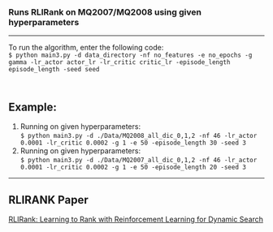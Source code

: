 ### Runs RLIRank on MQ2007/MQ2008 using given hyperparameters

---


To run the algorithm, enter the following code:<br>
`$ python main3.py -d data_directory -nf no_features -e no_epochs -g gamma -lr_actor actor_lr -lr_critic critic_lr -episode_length episode_length -seed seed `<br>


<br>Example: 
---
1. Running on given hyperparameters: <br> `$ python main3.py -d ./Data/MQ2008_all_dic_0,1,2 -nf 46 -lr_actor 0.0001 -lr_critic 0.0002 -g 1 -e 50 -episode_length 30 -seed 3 `
2. Running on given hyperparameters: <br> `$ python main3.py -d ./Data/MQ2007_all_dic_0,1,2 -nf 46 -lr_actor 0.0001 -lr_critic 0.0002 -g 1 -e 50 -episode_length 20 -seed 3 `
---

## RLIRANK Paper
[RLIRank: Learning to Rank with Reinforcement Learning for Dynamic Search](https://arxiv.org/abs/2105.10124)


